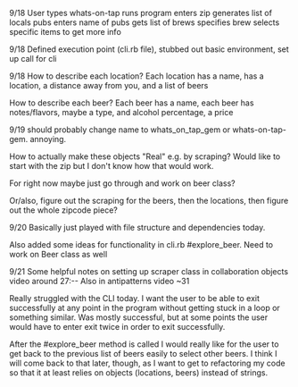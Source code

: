9/18
User types whats-on-tap
runs program
enters zip
generates list of locals pubs
enters name of pubs
gets list of brews
specifies brew
selects specific items to get more info

9/18
Defined execution point (cli.rb file), stubbed out basic environment, set up call for cli

9/18
  How to describe each location?
    Each location has a name, has a location, a distance away from you, and a list of beers

  How to describe each beer?
    Each beer has a name, each beer has notes/flavors, maybe a type, and alcohol percentage, a price

9/19
should probably change name to whats_on_tap_gem or whats-on-tap-gem. annoying.

How to actually make these objects "Real" e.g. by scraping? Would like to start with the zip but I don't know how that would work.

For right now maybe just go through and work on beer class?

Or/also, figure out the scraping for the beers, then the locations, then figure out the whole zipcode piece?

9/20
Basically just played with file structure and dependencies today.

Also added some ideas for functionality in cli.rb #explore_beer. Need to work on Beer class as well

9/21
Some helpful notes on setting up scraper class in collaboration objects video around 27:--
Also in antipatterns video ~31

Really struggled with the CLI today. I want the user to be able to exit successfully at any point in the program without getting stuck in a loop or something similar. Was mostly successful, but at some points the user would have to enter exit twice in order to exit successfully.

After the #explore_beer method is called I would really like for the user to get back to the previous list of beers easily to select other beers.
I think I will come back to that later, though, as I want to get to refactoring my code so that it at least relies on objects (locations, beers) instead of strings.

